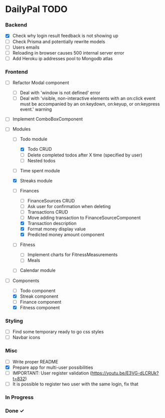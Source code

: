 # DailyPal TODO

### Backend

- [X] Check why login result feedback is not showing up  
- [ ] Check Prisma and potentially rewrite models  
- [ ] Users emails
- [ ] Reloading in browser causes 500 internal server error
- [ ] Add Heroku ip addresses pool to Mongodb atlas

### Frontend
- [ ] Refactor Modal component
  - [ ] Deal with 'window is not defined' error
  - [ ] Deal with 'visible, non-interactive elements with an on:click event must be accompanied by an on:keydown, on:keyup, or on:keypress event.' warning  

- [ ] Implement ComboBoxComponent  

- [ ] Modules  

  - [ ] Todo module  
    - [X] Todo CRUD  
    - [ ] Delete completed todos after X time (specified by user)  
    - [ ] Nested todos  

  - [ ] Time spent module  

  - [X] Streaks module

  - [ ] Finances  
    - [ ] FinanceSources CRUD  
    - [ ] Ask user for confirmation when deleting  
    - [ ] Transactions CRUD  
    - [ ] Move adding transaction to FinanceSourceComponent
    - [X] Transaction description
    - [X] Format money display value
    - [X] Predicted money amount component

  - [ ] Fitness  
    - [ ] Implement charts for FitnessMeasurements
    - [ ] Meals  

  - [ ]  Calendar module  

- [ ] Components  
  - [ ] Todo component  
  - [X] Streak component  
  - [ ] Finance component  
  - [X] Fitness component  

### Styling

- [ ] Find some temporary ready to go css styles
- [ ] Navbar icons

### Misc

- [ ] Write proper README
- [X] Prepare app for multi-user possibilities
- [ ] IMPORTANT: User register validation (https://youtu.be/E3VG-dLCRUk?t=832)
- [ ] It is possible to register two user with the same login, fix that

### In Progress



### Done ✓
